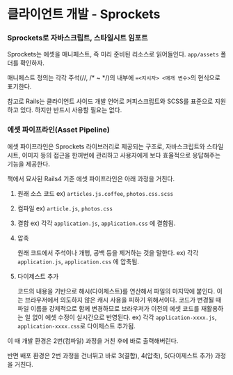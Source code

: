 # 클라이언트 개발 - Sprockets

### Sprockets로 자바스크립트, 스타일시트 임포트

Sprockets는 에셋을 매니페스트, 즉 미리 준비된 리소스로 읽어들인다. `app/assets` 폴더를 확인하자.

매니페스트 정의는 각각 주석\(//, /\* ~ \*/\)의 내부에 `=<지시자> <매개 변수>`의 현식으로 표기한다.

참고로 Rails는 클라이언트 사이드 개발 언어로 커피스크립트와 SCSS를 표준으로 지원하고 있다. 하지만 반드시 사용할 필요는 없다.

### 에셋 파이프라인\(Asset Pipeline\)

에셋 파이프라인은 Sprockets 라이브러리로 제공되는 구조로, 자바스크립트와 스타일시트, 이미지 등의 접근을 한꺼번에 관리하고 사용자에게 보다 효율적으로 응답해주는 기능을 제공한다.

책에서 묘사된 Rails4 기준 에셋 파이프라인은 아래 과정을 거친다.

1. 원래 소스 코드 ex\) `articles.js.coffee`, `photos.css.scss`
2. 컴파일 ex\) `article.js`, `photos.css`
3. 결합 ex\) 각각 `application.js`, `application.css` 에 결합됨.
4. 압축

   원래 코드에서 주석이나 개행, 공백 등을 제거하는 것을 말한다. ex\) 각각 `application.js`, `application.css` 에 압축됨.

5. 다이제스트 추가

   코드의 내용을 기반으로 해시\(다이제스트\)를 연산해서 파일의 마지막에 붙인다. 이는 브라우저에서 의도하지 않은 캐시 사용을 피하기 위해서이다. 코드가 변경될 때 파일 이름을 강제적으로 함께 변경하므로 브라우저가 이전의 에셋 코드를 재활용하는 일 없이 에셋 수정이 실시간으로 반영된다. ex\) 각각 `application-xxxx.js`, `application-xxxx.css`로 다이제스트 추가됨.

이 때 개발 환경은 2번\(컴파일\) 과정을 거친 후에 바로 출력해버린다.

반면 배포 환경은 2번 과정을 건너뛰고 바로 3\(결합\), 4\(압축\), 5\(다이제스트 추가\) 과정을 거친다.

